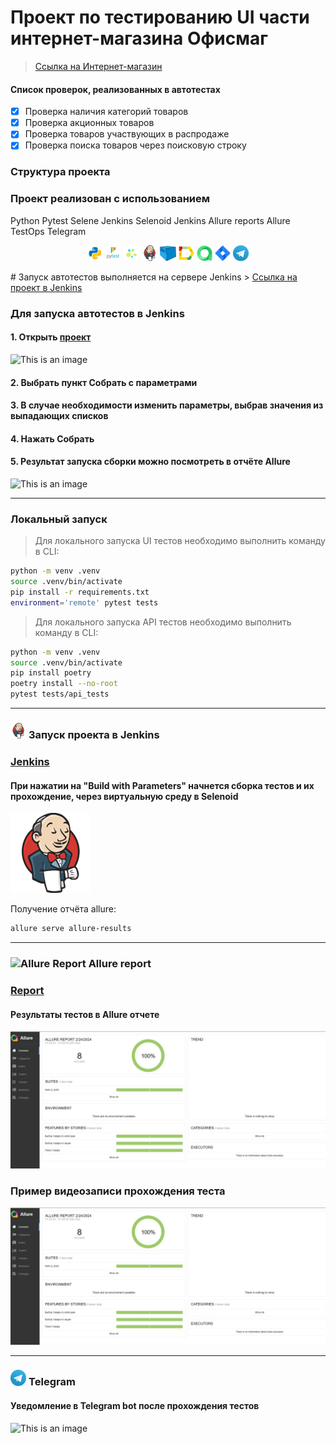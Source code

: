 # Проект по тестированию UI части интернет-магазина Офисмаг
> <a target="_blank" href="https://www.officemag.ru/">Ссылка на Интернет-магазин</a>

#### Список проверок, реализованных в автотестах
- [x] Проверка наличия категорий товаров
- [x] Проверка акционных товаров
- [x] Проверка товаров участвующих в распродаже
- [x] Проверка поиска товаров через поисковую строку

### Структура проекта

### Проект реализован с использованием
Python Pytest Selene Jenkins Selenoid Jenkins Allure reports Allure TestOps Telegram 

<p  align="center">
  <code><img width="5%" title="Python" src="design_resources/logo/python.png"></code>
  <code><img width="5%" title="Pytest" src="design_resources/logo/pytest.png"></code>
  <code><img width="5%" title="Selene" src="design_resources/logo/selene.png"></code>
  <code><img width="5%" title="Jenkins" src="design_resources/logo/jenkins.png"></code>
  <code><img width="5%" title="Selenoid" src="design_resources/logo/selenoid.png"></code>
  <code><img width="5%" title="Allure Report" src="design_resources/logo/allure_report.png"></code>
  <code><img width="5%" title="Allure TestOps" src="design_resources/logo/allure_testops.png"></code>
  <code><img width="5%" title="Jira" src="design_resources/logo/jira.png"></code>
  <code><img width="5%" title="Telegram" src="design_resources/logo/tg.png"></code>
</p>
# Запуск автотестов выполняется на сервере Jenkins
> <a target="_blank" href="https://jenkins.autotests.cloud/job/project_bashurova_python">Ссылка на проект в Jenkins</a>

### Для запуска автотестов в Jenkins
#### 1. Открыть <a target="_blank" href="https://jenkins.autotests.cloud/job/project_bashurova_python">проект</a>

![This is an image](/design_resources/screens/)

#### 2. Выбрать пункт **Собрать с параметрами**
#### 3. В случае необходимости изменить параметры, выбрав значения из выпадающих списков
#### 4. Нажать **Собрать**
#### 5. Результат запуска сборки можно посмотреть в отчёте Allure

![This is an image](/design_resources/screens/)

----
### Локальный запуск

> Для локального запуска UI тестов необходимо выполнить команду в СLI:
```bash
python -m venv .venv
source .venv/bin/activate
pip install -r requirements.txt
environment='remote' pytest tests
```
>Для локального запуска API тестов необходимо выполнить команду в СLI:
```bash
python -m venv .venv
source .venv/bin/activate
pip install poetry
poetry install --no-root
pytest tests/api_tests
```

----
### <img width="5%" title="Jenkins" src="design_resources/logo/jenkins.png"> Запуск проекта в Jenkins

### [Jenkins](https://jenkins.autotests.cloud/job/project_bashurova_python)

#### При нажатии на "Build with Parameters" начнется сборка тестов и их прохождение, через виртуальную среду в Selenoid
![This is an image](design_resources/logo/jenkins.png)

Получение отчёта allure:
```bash
allure serve allure-results
``` 
<!-- Allure report -->
----
### <img width="5%" title="Allure Report" src="resources/logo/allure_report.png"> Allure report
### [Report](https://jenkins.autotests.cloud/job/project_bashurova_python/2/allure/)
#### Результаты тестов в Allure отчете
![This is an image](/design_resources/screens/Allure_results.jpg)  

### Пример видеозаписи прохождения теста
![This is an image](/design_resources/screens/Allure_results.jpg)

<!-- Telegram -->
----
### <img width="5%" title="Telegram" src="design_resources/logo/tg.png"> Telegram

#### Уведомление в Telegram bot после прохождения тестов

![This is an image](design_resources/images/)
